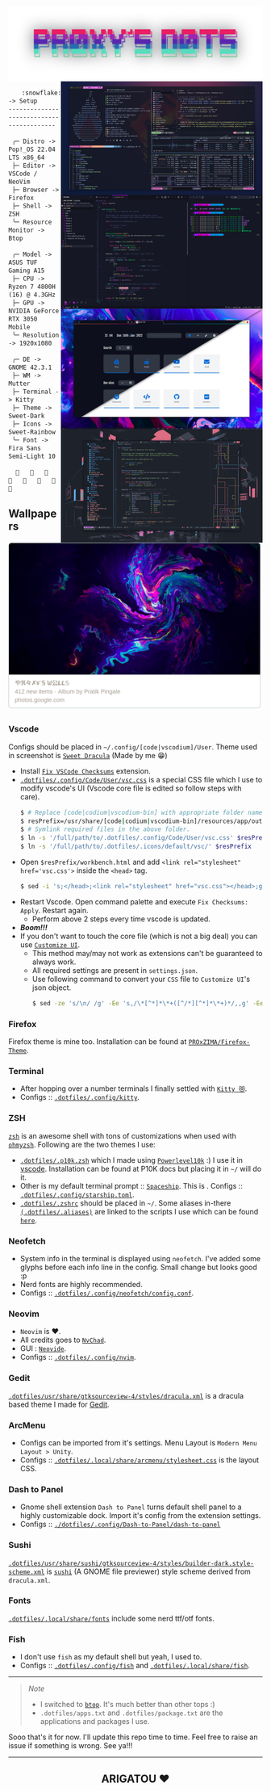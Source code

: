 <div align="center">
  <a href='#'><img align="center" src="./assets/dots.png" alt="PROXY'S DOTS"></a>
</div>

<!-- <h3 align="center">Terminal</h3>
<p align="center"><img src="./assets/terminal.png"></p>

<h3 align="center">VS Codium</h3>
<p align="center"><img src="./assets/vscode.png"></p>

<h3 align="center">Firefox</h3>
<p align="center"><img src="./assets/firefox.png"></p>

<h3 align="center">Neovim</h3>
<p align="center"><img src="./assets/neovim.png"></p>

<h3 align="center">Resource Monitor</h3>
<p align="center"><img src="./assets/btop.png"></p> -->

<img alt="Rice Preview" align="right" width="400px" src="assets/rice.jpg"/>

```
⠀⠀⠀:snowflake: -> Setup
-----------------------------------------

 ╭─ Distro -> Pop!_OS 22.04 LTS x86_64
 ├─ Editor -> VSCode / NeoVim
 ├─ Browser -> Firefox
 ├─ Shell -> ZSH
 ╰─ Resource Monitor -> Btop

 ╭─ Model -> ASUS TUF Gaming A15
 ├─ CPU -> Ryzen 7 4800H (16) @ 4.3GHz
 ├─ GPU -> NVIDIA GeForce RTX 3050 Mobile
 ╰─ Resolution -> 1920x1080

 ╭─ DE -> GNOME 42.3.1
 ├─ WM -> Mutter
 ├─ Terminal -> Kitty
 ├─ Theme -> Sweet-Dark
 ├─ Icons -> Sweet-Rainbow
 ╰─ Font -> Fira Sans Semi-Light 10

                       
```

## Wallpapers
[<img src="./assets/photos.png" width="500" title="Wallpapers">](https://photos.app.goo.gl/h7EE46K7qDgLpQUv9)

### Vscode
Configs should be placed in `~/.config/[code|vscodium]/User`. Theme used in screenshot is [`Sweet Dracula`](https://marketplace.visualstudio.com/items?itemName=PROxZIMA.sweetdracula) (Made by me 😁)
- Install [`Fix VSCode Checksums`](https://marketplace.visualstudio.com/items?itemName=lehni.vscode-fix-checksums) extension.
- [`.dotfiles/.config/Code/User/vsc.css`](.config/Code/User/vsc.css) is a special CSS file which I use to modify vscode's UI (Vscode core file is edited so follow steps with care).
    ```sh
    $ # Replace [code|codium|vscodium-bin] with appropriate folder name.
    $ resPrefix=/usr/share/[code|codium|vscodium-bin]/resources/app/out/vs/code/electron-[browser|sandbox]/workbench
    $ # Symlink required files in the above folder.
    $ ln -s '/full/path/to/.dotfiles/.config/Code/User/vsc.css' $resPrefix
    $ ln -s '/full/path/to/.dotfiles/.icons/default/vsc/' $resPrefix
    ```
- Open `$resPrefix/workbench.html` and add `<link rel="stylesheet" href='vsc.css'>` inside the `<head>` tag.
    ```sh
    $ sed -i 's;</head>;<link rel="stylesheet" href="vsc.css"></head>;g' $resPrefix/workbench.html
    ```
- Restart Vscode. Open command palette and execute `Fix Checksums: Apply`. Restart again.
  - Perform above 2 steps every time vscode is updated.
- ***Boom!!!***
- If you don't want to touch the core file (which is not a big deal) you can use [`Customize UI`](https://marketplace.visualstudio.com/items?itemName=iocave.customize-ui).
  - This method may/may not work as extensions can't be guaranteed to always work.
  - All required settings are present in `settings.json`.
  - Use following command to convert your `CSS` file to `Customize UI`'s json object.
    ```sh
    $ sed -ze 's/\n/ /g' -Ee 's,/\*[^*]*\*+([^/*][^*]*\*+)*/,,g' -Ee 's/ {2,}//g' -Ee 's/\}([^\{]*) \{/", "\1": "/g' -e 's/:root \{/{":root": "/g' vsc.css
    ```

### Firefox
Firefox theme is mine too. Installation can be found at [`PROxZIMA/Firefox-Theme`](https://github.com/PROxZIMA/Firefox-Theme/).

### Terminal
- After hopping over a number terminals I finally settled with [`Kitty 😻`](https://github.com/kovidgoyal/kitty).
- Configs :: [`.dotfiles/.config/kitty`](.config/kitty/).

### ZSH
[`zsh`](https://www.zsh.org/) is an awesome shell with tons of customizations when used with [`ohmyzsh`](https://github.com/ohmyzsh/ohmyzsh). Following are the two themes I use:
- [`.dotfiles/.p10k.zsh`](.p10k.zsh) which I made using [`Powerlevel10k`](https://github.com/romkatv/powerlevel10k) :) I use it in [vscode](./assets/vscode.png). Installation can be found at P10K docs but placing it in `~/` will do it.
- Other is my default terminal prompt :: [`Spaceship`](https://github.com/spaceship-prompt/spaceship-prompt). This is . Configs :: [`.dotfiles/.config/starship.toml`](.config/starship.toml).
- [`.dotfiles/.zshrc`](.zshrc) should be placed in `~/`. Some aliases in-there [`(.dotfiles/.aliases)`](.aliases) are linked to the scripts I use which can be found [`here`](https://github.com/PROxZIMA/My-Scripts).

### Neofetch
- System info in the terminal is displayed using `neofetch`. I've added some glyphs before each info line in the config. Small change but looks good :p
- Nerd fonts are highly recommended.
- Configs :: [`.dotfiles/.config/neofetch/config.conf`](.config/neofetch/config.conf).

### Neovim
- `Neovim` is ❤️.
- All credits goes to [`NvChad`](https://github.com/NvChad/NvChad).
- GUI : [`Neovide`](https://github.com/neovide/neovide).
- Configs :: [`.dotfiles/.config/nvim`](.config/nvim/).

### Gedit
[`.dotfiles/usr/share/gtksourceview-4/styles/dracula.xml`](usr/share/gtksourceview-4/styles/dracula.xml) is a dracula based theme I made for [Gedit](./assets/gedit.png).

### ArcMenu
- Configs can be imported from it's settings. Menu Layout is `Modern Menu Layout > Unity`.
- Configs :: [`.dotfiles/.local/share/arcmenu/stylesheet.css`](.local/share/arcmenu/stylesheet.css) is the layout CSS.

### Dash to Panel
- Gnome shell extension `Dash to Panel` turns default shell panel to a highly customizable dock. Import it's config from the extension settings.
- Configs :: [`./dotfiles/.config/Dash-to-Panel/dash-to-panel`](.config/Dash-to-Panel/dash-to-panel)

### Sushi
[`.dotfiles/usr/share/sushi/gtksourceview-4/styles/builder-dark.style-scheme.xml`](usr/share/sushi/gtksourceview-4/styles/builder-dark.style-scheme.xml) is [`sushi`](https://gitlab.gnome.org/GNOME/sushi) (A GNOME file previewer) style scheme derived from `dracula.xml`.

### Fonts
[`.dotfiles/.local/share/fonts`](.local/share/fonts/) include some nerd ttf/otf fonts.

### Fish
- I don't use `fish` as my default shell but yeah, I used to.
- Configs :: [`.dotfiles/.config/fish`](.config/fish) and [`.dotfiles/.local/share/fish`](.local/share/fish/).

---
> *Note*
> - I switched to [`btop`](https://github.com/aristocratos/btop). It's much better than other tops :)
> - `.dotfiles/apps.txt` and `.dotfiles/package.txt` are the applications and packages I use.

Sooo that's it for now. I'll update this repo time to time. Feel free to raise an issue if something is wrong. See ya!!!

___
<h2 align="center">ARIGATOU ❤️</h2>
